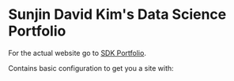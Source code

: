 # Sunjin David Kim's Data Science Portfolio

For the actual website go to  [SDK Portfolio](https://davidsjk.github.io).

Contains basic configuration to get you a site with:

